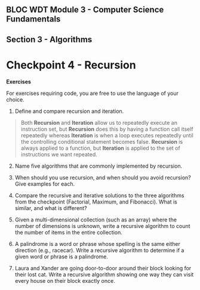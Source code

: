 ## BLOC WDT Module 3 - Computer Science Fundamentals
## Section 3 - Algorithms
# Checkpoint 4 - Recursion

**Exercises**

For exercises requiring code, you are free to use the language of your choice.

1. Define and compare recursion and iteration.
> Both **Recursion** and **Iteration** allow us to repeatedly execute an instruction set, but **Recursion** does this by having a function call itself repeatedly whereas **Iteration** is when a loop executes repeatedly until the controlling conditional statement becomes false. **Recursion** is always applied to a function, but **Iteration** is applied to the set of instructions we want repeated.

2. Name five algorithms that are commonly implemented by recursion.

3. When should you use recursion, and when should you avoid recursion? Give examples for each.
4. Compare the recursive and iterative solutions to the three algorithms from the checkpoint (Factorial, Maximum, and Fibonacci). What is similar, and what is different?
5. Given a multi-dimensional collection (such as an array) where the number of dimensions is unknown, write a recursive algorithm to count the number of items in the entire collection.
6. A palindrome is a word or phrase whose spelling is the same either direction (e.g., racecar). Write a recursive algorithm to determine if a given word or phrase is a palindrome.
7. Laura and Xander are going door-to-door around their block looking for their lost cat. Write a recursive algorithm showing one way they can visit every house on their block exactly once.
